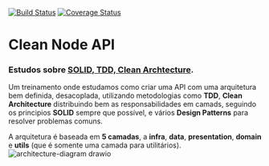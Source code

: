 [![Build Status](https://app.travis-ci.com/guilhermeais/clean-api-studies.svg?branch=master)](https://app.travis-ci.com/guilhermeais/clean-api-studies)
[![Coverage Status](https://coveralls.io/repos/github/guilhermeais/clean-api-studies/badge.svg)](https://coveralls.io/github/guilhermeais/clean-api-studies)
# Clean Node API
### Estudos sobre [SOLID, TDD, Clean Archtecture](https://www.udemy.com/course/tdd-com-mango/).

Um treinamento onde estudamos como criar uma API com uma arquitetura bem definida, desacoplada, utilizando metodologias como **TDD**, **Clean Architecture** distribuindo bem as responsabilidades em camads, seguindo os principios **SOLID** sempre que possível, e vários **Design Patterns** para resolver problemas comuns. 

A arquitetura é baseada em **5 camadas**, a **infra**, **data**, **presentation**, **domain** e **utils** (que é somente uma camada para utilitários).![architecture-diagram drawio](https://user-images.githubusercontent.com/73388069/187919684-a23f1c2f-9ebe-4b4d-a914-994ba3631242.png)

